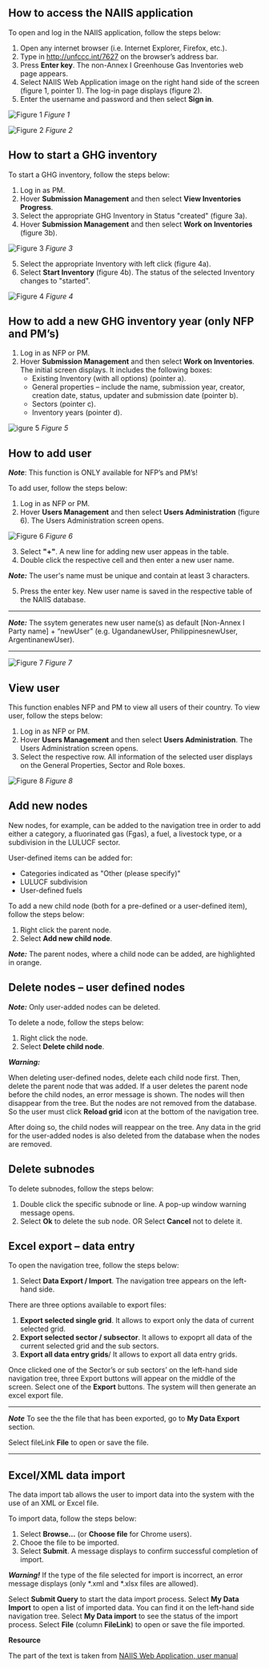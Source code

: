 ## How to access the NAIIS application
To open and log in the NAIIS application, follow the steps below:
1. Open any internet browser (i.e. Internet Explorer, Firefox, etc.).
2. Type in http://unfccc.int/7627 on the browser’s address bar. 
3. Press **Enter key**. The non-Annex I Greenhouse Gas Inventories web page appears.
4. Select NAIIS Web Application image on the right hand side of the screen (figure 1, pointer 1). The log-in page displays (figure 2). 
5. Enter the username and password and then select **Sign in**. 

![Figure 1](./images/figure1.jpg)
_Figure 1_

![Figure 2](./images/figure2.jpg)
_Figure 2_

## How to start a GHG inventory	
To start a GHG inventory, follow the steps below:
1. Log in as PM.
2. Hover **Submission Management** and then select **View Inventories Progress**.
3. Select the appropriate GHG Inventory in Status "created" (figure 3a).
4. Hover **Submission Management** and then select **Work on Inventories** (figure 3b). 

![Figure 3](./images/figure3.jpg)
_Figure 3_

5. Select the appropriate Inventory with left click (figure 4a).
6. Select **Start Inventory** (figure 4b). The status of the selected Inventory changes to "started".  

![Figure 4](./images/figure4.jpg)
_Figure 4_

## How to add a new GHG inventory year (only NFP and PM’s)

1. Log in as NFP or PM.
2. Hover **Submission Management** and then select **Work on Inventories**. The initial screen displays. It includes the following boxes: 
   * Existing Inventory (with all options) (pointer a).
   * General properties – include the name, submission year, creator, creation date, status, updater and submission date (pointer b).
   * Sectors (pointer c).
   * Inventory years (pointer d).

![igure 5](./images/figure5.jpg)
_Figure 5_

## How to add user
**_Note_**: This function is ONLY available for NFP’s and PM’s!

To add user, follow the steps below:
1. Log in as NFP or PM.
2. Hover **Users Management** and then select **Users Administration** (figure 6). The Users Administration screen opens.

![Figure 6](./images/figure6.jpg)
_Figure 6_

3. Select **"+"**. A new line for adding new user appeas in the table.
4. Double click the respective cell and then enter a new user name.

**_Note:_** The user's name must be unique and contain at least 3 characters.

5. Press the enter key. New user name is saved in the respective table of the NAIIS database.

-------------------------------------------------------------------------------------
**_Note:_** The ssytem generates new user name(s) as default [Non-Annex I Party name] + “newUser” (e.g. UgandanewUser, PhilippinesnewUser, ArgentinanewUser).

-------------------------------------------------------------------------------------
![Figure 7](./images/figure7.jpg)
_Figure 7_

## View user
This function enables NFP and PM to view all users of their country.
To view user, follow the steps below:
1. Log in as NFP or PM.
2. Hover **Users Management** and then select **Users Administration**. The Users Administration screen opens. 
3. Select the respective row. All information of the selected user displays on the General Properties, Sector and Role boxes.

![Figure 8](./images/figure8.jpg)
_Figure 8_

## Add new nodes
New nodes, for example, can be added to the navigation tree in order to add either a category, a fluorinated gas (Fgas), a fuel, a livestock type, or a subdivision in the LULUCF sector.

User-defined items can be added for:
   * Categories indicated as "Other (please specify)"
   * LULUCF subdivision
   * User-defined fuels

To add a new child node (both for a pre-defined or a user-defined item), follow the steps below:
1. Right click the parent node.
2. Select **Add new child node**. 

**_Note:_** The parent nodes, where a child node can be added, are highlighted in orange.

## Delete nodes – user defined nodes

**_Note:_** Only user-added nodes can be deleted. 

To delete a node, follow the steps below:
1. Right click the node.
2. Select **Delete child node**.

**_Warning:_** 

When deleting user-defined nodes, delete each child node first. Then, delete the parent node that was added. If a user deletes the parent node before the child nodes, an error message is shown. The nodes will then disappear from the tree. But the nodes are not removed from the database. So the user must click **Reload grid** icon at the bottom of the navigation tree.

After doing so, the child nodes will reappear on the tree. Any data in the grid for the user-added nodes is also deleted from the database when the nodes are removed.


## Delete subnodes
To delete subnodes, follow the steps below:
1. Double click the specific subnode or line. A pop-up window warning message opens.
2. Select **Ok** to delete the sub node.
OR
Select **Cancel** not to delete it.

## Excel export – data entry
To open  the navigation tree, follow the steps below:
1. Select **Data Export / Import**. The navigation tree appears on the left-hand side.

There are three options available to export files:
1. **Export selected single grid**. It allows to export only the data of current selected grid.
2. **Export selected sector / subsector**. It allows to expoprt all data of the current selected grid and the sub sectors.
3. **Export all data entry grids**/ It allows to export all data entry grids.

Once clicked one of the Sector’s or sub sectors’ on the left-hand side navigation tree, three Export buttons will appear on the middle of the screen.
Select one of the **Export** buttons. The system will then generate an excel export file.

--------------------------------------------------------------------------------------
**_Note_**
To see the the file that has been exported, go to **My Data Export** section. 

Select fileLink **File** to open or save the file.

--------------------------------------------------------------------------------------

## Excel/XML data import
The data import tab allows the user to import data into the system with the use of an XML or Excel file.

To import data, follow the steps below:
1. Select **Browse…** (or **Choose file** for Chrome users).
2. Chooe the file to be imported.
3. Select **Submit**. A message displays to confirm successful completion of import. 

**_Warning!_** If the type of the file selected for import is incorrect, an error message displays (only *.xml and *.xlsx files are allowed).

Select **Submit Query** to start the data import process.
Select **My Data Import** to open a list of imported data. You can find it on the left-hand side navigation tree.
Select **My Data import** to see the status of the import process.
Select **File** (column **FileLink**) to open or save the file imported.


**Resource**

The part of the text is taken from [NAIIS Web Application, user manual]("https://unfccc.int/files/national_reports/non-annex_i_national_communications/non-annex_i_inventory_software/application/pdf/naiis-user-manual.pdf)